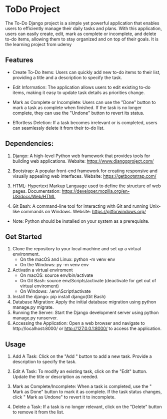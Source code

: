 # ToDo Project

The To-Do Django project is a simple yet powerful application that enables users to efficiently manage their daily tasks and plans. With this application, users can easily create, edit, mark as complete or incomplete, and delete to-do items, allowing them to stay organized and on top of their goals. It is the learning project from udemy

## Features
* Create To-Do Items: Users can quickly add new to-do items to their list, providing a title and a description to specify the task.

* Edit Information: The application allows users to edit existing to-do items, making it easy to update task details as priorities change.

* Mark as Complete or Incomplete: Users can use the "Done" button to mark a task as complete when finished. If the task is no longer complete, they can use the "Undone" button to revert its status.

* Effortless Deletion: If a task becomes irrelevant or is completed, users can seamlessly delete it from their to-do list.

## Dependencies:
1. Django: A high-level Python web framework that provides tools for building web applications.
Website: https://www.djangoproject.com/

2. Bootstrap: A popular front-end framework for creating responsive and visually appealing web interfaces.
Website: https://getbootstrap.com/

3. HTML: Hypertext Markup Language used to define the structure of web pages.
 Documentation: https://developer.mozilla.org/en-US/docs/Web/HTML

4. Git Bash: A command-line tool for interacting with Git and running Unix-like commands on Windows.
Website: https://gitforwindows.org/

* Note: Python should be installed on your system as a prerequisite.

## Get Started
 1. Clone the repository to your local machine and set up a virtual environment.
    + On the macOS and Linux: python -m venv env
    + On the Windows: py -m venv env
 2. Activatin a virtual enviroment
    + On macOS: source env/bin/activate
    + On Git Bash: source env/Scripts/activate (deactivate for get out of virtual enviroment)
    + On Windows: .\env\Script\activate
 3. Install the django: pip install django(Git Bash)
 4. Database Migration: Apply the initial database migration using python manage.py migrate.
 5. Running the Server: Start the Django development server using python manage.py runserver.
 6. Accessing the Application: Open a web browser and navigate to http://localhost:8000/  or http://127.0.0.1:8000/ to access the application.

 ## Usage
 1. Add A Task: Click on the "Add " button to add a new task. Provide a description to specify the task.

 2. Edit A Task: To modify an existing task, click on the "Edit" button. Update the title or description as needed.

 3. Mark as Complete/Incomplete: When a task is completed, use the " Mark as Done" button to mark it as complete. If the task status changes, click " Mark as Undone" to revert it to incomplete.

 4. Delete a Task: If a task is no longer relevant, click on the "Delete" button to remove it from the list.